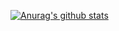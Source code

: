 [![Anurag's github stats](https://github-readme-stats.vercel.app/api?username=hepter&include_all_commits=true&count_private=true)](https://github.com/anuraghazra/github-readme-stats)

<!--
**hepter/hepter** is a ✨ _special_ ✨ repository because its `README.md` (this file) appears on your GitHub profile.

Here are some ideas to get you started:

- 🔭 I’m currently working on ...
- 🌱 I’m currently learning ...
- 👯 I’m looking to collaborate on ...
- 🤔 I’m looking for help with ...
- 💬 Ask me about ...
- 📫 How to reach me: ...
- 😄 Pronouns: ...
- ⚡ Fun fact: ...
-->
